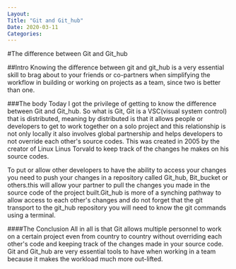 ```yaml
---
Layout:
Title: "Git and Git_hub"
Date: 2020-03-11
Categories:
---
```

#The difference between Git and Git_hub

##Intro
Knowing the difference between git and git_hub is a very essential skill to brag about to your 
friends or co-partners when simplifying the workflow in building or working on projects as a team, since
two is better than one.

###The body
Today I got the privilege of getting to know the difference between Git and Git_hub. So what is Git,
Git is a VSC(visual system control) that is distributed, meaning by distributed is that it allows people
or developers to get to work together on a solo project and this relationship is not only locally it
also involves global partnership and helps developers to not override each other's source codes. This was
created in 2005 by the creator of Linux Linus Torvald to keep track of the changes he makes
on his source codes.

To put or allow other developers to have the ability to access your changes you need to 
push your changes in a repository called Git_hub, Bit_bucket or others.this will allow your partner to
pull the changes you made in the source code of the project built.Git_hub is more of a synching pathway
to allow access to each other's changes and do not forget that the git transport to the git_hub repository
you will need to know the git commands using a terminal.

####The Conclusion
All in all is that Git allows multiple personnel to work on a certain project even from country to 
country without overriding each other's code and keeping track of the changes made in your source code.
Git and Git_hub are very essential tools to have when working in a team because it makes the workload
much more out-lifted. 